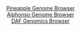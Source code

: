 <div id="Pineapple_Genome_Browser" align="center">
  <a href="https://igv.org/app/?sessionURL=blob:zZNda9swGIX_i6BlA8eW7TipDGG47keaj5Y6OFlTilFs2dFmS44kx21C_vvUsrGbDpqLjYEupBdJ7zlHj_ZgS4SknAEfOKbtmbYNDCDXvJ3hqi7JLa6IBH6OS0kMIEhOBGEpAf4e5FgqHEcTfXKtVC19y6Kq7lSYFdyUrokrvOMMt9JMeWWFvCzxigusuJDWucBbbtFi22nJCte1qXu7pmdlWGELl_WaM8mtmrAiafV9ya9SUhDGK5JUTanom4BE69EaMzPHX4LFLEhTIuWYvNxkg2B8E8zdy3h53QuX8d1wEfcWpzNaMKwaQQYxb0K2m90XVxTCE.d8_nUzaiGbeCy74yfuxenlc00FkQO7b5.5yPGgq6OhLCPP_5NrPeiRzhEiXnSRzqcTJx.2bCPseTSNls0YtX_wfTBAydNGkwDStej7NjRc2DM8p9d5ndpnBoRIpyM4Bf7jkwGUwOl3vf1xD9RLrXkBkmyaN3QMwEVGBPA7CMK.jXSHbr8LEbIPxh40ovx70V7FEepDJ3CcXpLTUmmYs0SyWpqYMXOb5maxOzLLh1CjU1.hOtjFi6CYSucsIhF0KjRN799Ns6sT0M3fHlBb_Yimf8LdR4SYanUsbFK6I4Gn16NQ5CicjV5_2nz9bTx8aML3v5mn7R4XTs5FhZXeryt6.ZO4LRYUM6ULWyrpipZUvSx0jrwFvu24GlyQ8pJrEoEoVp.gAQ3bg59_A.oeng4_AA--">Pineapple Genome Browser</a>
</div>
<div id="Alphonso_Genome_Browser" align="center">
  <a href="https://igv.org/app/?sessionURL=blob:zZJrT9swFIb_iyXQJqW5kqSJhKYQKJcy2ChpaRGKThIndUnsYDstpep_n0Gb9oVJ9MOmSf5gH_nynsfPBi0xF4RRFCJbt1zdspCGxJytRtC0Nb6CBgsUllALrCGOS8wxzTEKN6gEISG5uVQn51K2IjQMItteA7RiunB0aOCFUVgJPWeNEbO6hoxxkIwL44jDkhmkWvZWOIO21dXbju4aBUgwoG7njApmtJhW6Urdl_4qpRWmrMFp09WSvAVIVR6VsdBL.BJNRlGeYyGGeH1eHEbD82jsnCSzUy.eJddnk8Sb7I9IRUF2HB_OrrrhtJp65_Lp7vQyixnY0VVi.e6Fuecc7588t4RjcWj5Vt8JbM_1FRhCC_z8P_WsBtmxbznkVZw9zqL47Cg..VZdPA1W3tj9ntx9fbfvPtpqqGZ5pzxA.Zz7oWVqjulpru31XqdWXzPNQNHhjKDw_kFDkkP.qLbfb5Bct8oWJPBT9yaOhhgvMEdhLzBN3woC2z3wD8wgsLbaBnW8_ntoB8lN4Jt2ZNteWpJaKpWLVNBW6ECpvsxLvXrZkeVizx7cng4Hl11wmx2Mp107vhZ1tfC6oEz.QFND6vG3D1StfiTTP_HuI0F0me0q22MwhwWh_Rd2V5zhscJ1MfbFfBEdH8fTdwG9irQbnJLxBqTarypq.dO4JXACVKrCkgiSkZrI9URxZCsUWrajxEU5q5kyEfEq.2Rqpma55uffgjrbh.0P">Alphonso Genome Browser</a>
</div>


<div id="DAF_Genomics_Browser" align="center">
  <a href="https://igv.org/app/?sessionURL=blob:tZNra9swFIb_i6D95Kvs.AZheF6aho4MmrrpUko4teXYrSV5kly3DfnvU72OwS6MQQeSkDiX95UetEcPRMiGM5QgbLkTy3WRgWTNhxXQriVLoESipIJWEgMJUhFBWEFQskcVSAX5.UddWSvVycS2S6jMHWGcNoW0pGdBZ0req5roVBNbQOGZMxikVXCqkxXY0HY1Z5LbUBREStOxO8J22wH08j22HVuSLe1b1YyqW21CGyutCrTbhpXk8S9G_oOyHs27dL1Kx_oz8rQop.nZIr30ZvlmHmSb_NPpOg_Wx6tmx0D1gkxPP3fhbZbdzefZ.4v7q.gZB0PMOrqYF0feh.PZY9cIIqdu6EZejCexgw4GannRawSoqIWbuL4R4sjAvm..br1JoN9A8AYl1zcGUgKKe51.vUfqqdOgkCRf.pGZgbgoiUCJGTtO6MZawQ99J47dg7FHvWjfmORJfh6HDk4xDqxboFq_atrx.bTQr8G3wvhTZz3_FZMcIEorr14e4ZNFFi83Qz6o2dVFXkV3w29BvXyaP16s4oKC0qFvx1cs0Go9Spj6wcU73By.Ag--">DAF Genomics Browser</a>
</div>
